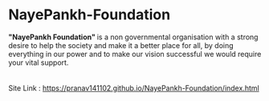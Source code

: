 # NayePankh-Foundation
 <strong>"NayePankh Foundation" </strong>  is a non governmental organisation with a strong desire to help the society and make it a better place for all,
 by doing everything in our power and to make our vision successful we would require your vital support. <br>
 <br>
 <br>
Site Link : https://pranav141102.github.io/NayePankh-Foundation/index.html
